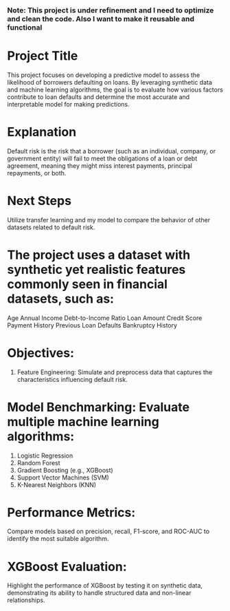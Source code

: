 ### Note: This project is under refinement and I need to optimize and clean the code. Also I want to make it reusable and functional

# Project Title
This project focuses on developing a predictive model to assess the likelihood of borrowers defaulting on loans. By leveraging synthetic data and machine learning algorithms, the goal is to evaluate how various factors contribute to loan defaults and determine the most accurate and interpretable model for making predictions.

# Explanation
Default risk is the risk that a borrower (such as an individual, company, or government entity) will fail to meet the obligations of a loan or debt agreement, meaning they might miss interest payments, principal repayments, or both.

# Next Steps
Utilize transfer learning and my model to compare the behavior of other datasets related to default risk.

# The project uses a dataset with synthetic yet realistic features commonly seen in financial datasets, such as:
Age
Annual Income
Debt-to-Income Ratio
Loan Amount
Credit Score
Payment History
Previous Loan Defaults
Bankruptcy History

# Objectives:
1. Feature Engineering: Simulate and preprocess data that captures the characteristics influencing default risk.

# Model Benchmarking: Evaluate multiple machine learning algorithms:
1. Logistic Regression
2. Random Forest
3. Gradient Boosting (e.g., XGBoost)
4. Support Vector Machines (SVM)
5. K-Nearest Neighbors (KNN)
   
# Performance Metrics: 
Compare models based on precision, recall, F1-score, and ROC-AUC to identify the most suitable algorithm.

# XGBoost Evaluation: 
Highlight the performance of XGBoost by testing it on synthetic data, demonstrating its ability to handle structured data and non-linear relationships.
